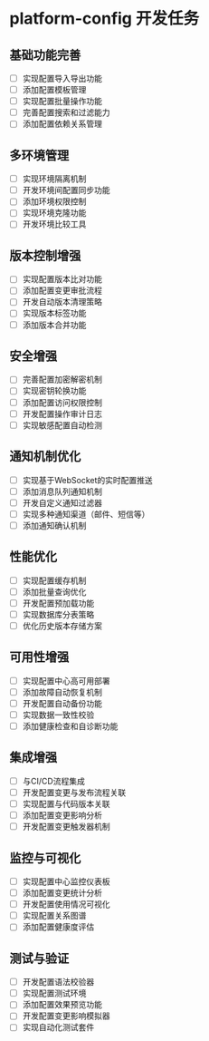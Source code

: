 # platform-config 开发任务

## 基础功能完善
- [ ] 实现配置导入导出功能
- [ ] 添加配置模板管理
- [ ] 实现配置批量操作功能
- [ ] 完善配置搜索和过滤能力
- [ ] 添加配置依赖关系管理

## 多环境管理
- [ ] 实现环境隔离机制
- [ ] 开发环境间配置同步功能
- [ ] 添加环境权限控制
- [ ] 实现环境克隆功能
- [ ] 开发环境比较工具

## 版本控制增强
- [ ] 实现配置版本比对功能
- [ ] 添加配置变更审批流程
- [ ] 开发自动版本清理策略
- [ ] 实现版本标签功能
- [ ] 添加版本合并功能

## 安全增强
- [ ] 完善配置加密解密机制
- [ ] 实现密钥轮换功能
- [ ] 添加配置访问权限控制
- [ ] 开发配置操作审计日志
- [ ] 实现敏感配置自动检测

## 通知机制优化
- [ ] 实现基于WebSocket的实时配置推送
- [ ] 添加消息队列通知机制
- [ ] 开发自定义通知过滤器
- [ ] 实现多种通知渠道（邮件、短信等）
- [ ] 添加通知确认机制

## 性能优化
- [ ] 实现配置缓存机制
- [ ] 添加批量查询优化
- [ ] 开发配置预加载功能
- [ ] 实现数据库分表策略
- [ ] 优化历史版本存储方案

## 可用性增强
- [ ] 实现配置中心高可用部署
- [ ] 添加故障自动恢复机制
- [ ] 开发配置自动备份功能
- [ ] 实现数据一致性校验
- [ ] 添加健康检查和自诊断功能

## 集成增强
- [ ] 与CI/CD流程集成
- [ ] 开发配置变更与发布流程关联
- [ ] 实现配置与代码版本关联
- [ ] 添加配置变更影响分析
- [ ] 开发配置变更触发器机制

## 监控与可视化
- [ ] 实现配置中心监控仪表板
- [ ] 添加配置变更统计分析
- [ ] 开发配置使用情况可视化
- [ ] 实现配置关系图谱
- [ ] 添加配置健康度评估

## 测试与验证
- [ ] 开发配置语法校验器
- [ ] 实现配置测试环境
- [ ] 添加配置效果预览功能
- [ ] 开发配置变更影响模拟器
- [ ] 实现自动化测试套件
